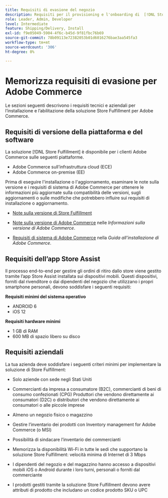 ```yaml
---
title: Requisiti di evasione del negozio
description: Requisiti per il provisioning e l'onboarding di  [!DNL Store Fulfillment solution].
role: Leader, Admin, Developer
level: Intermediate
feature: Shipping/Delivery, Install
exl-id: f9e05049-5904-4f6c-b45d-9f81fbc76b69
source-git-commit: 78b09113e72382053b01d6016276bae3aa545fa3
workflow-type: tm+mt
source-wordcount: '306'
ht-degree: 0%

---
```


# Memorizza requisiti di evasione per Adobe Commerce

Le sezioni seguenti descrivono i requisiti tecnici e aziendali per l’installazione e l’abilitazione della soluzione Store Fulfillment per Adobe Commerce.

## Requisiti di versione della piattaforma e del software

La soluzione [!DNL Store Fulfillment] è disponibile per i clienti Adobe Commerce sulle seguenti piattaforme.

- Adobe Commerce sull’infrastruttura cloud (ECE)
- Adobe Commerce on-premise (EE)

Prima di eseguire l&#39;installazione o l&#39;aggiornamento, esaminare le note sulla versione e i requisiti di sistema di Adobe Commerce per ottenere le informazioni più aggiornate sulla compatibilità delle versioni, sugli aggiornamenti o sulle modifiche che potrebbero influire sui requisiti di installazione o aggiornamento.

- [Note sulla versione di Store Fulfillment](release-notes.md)

- [Note sulla versione di Adobe Commerce](https://experienceleague.adobe.com/docs/commerce-operations/release/versions.html) nelle *Informazioni sulla versione di Adobe Commerce*.

- [Requisiti di sistema di Adobe Commerce](https://experienceleague.adobe.com/docs/commerce-operations/installation-guide/system-requirements.html) nella *Guida all&#39;installazione di Adobe Commerce*.


## Requisiti dell’app Store Assist

Il processo end-to-end per gestire gli ordini di ritiro dallo store viene gestito tramite l’app Store Assist installata sui dispositivi mobili. Questi dispositivi, forniti dal rivenditore o dai dipendenti del negozio che utilizzano i propri smartphone personali, devono soddisfare i seguenti requisiti:

**Requisiti minimi del sistema operativo**

- ANDROID 6
- iOS 12

**Requisiti hardware minimi**

- 1 GB di RAM
- 600 MB di spazio libero su disco

## Requisiti aziendali

La tua azienda deve soddisfare i seguenti criteri minimi per implementare la soluzione di Store Fulfillment:

- Solo aziende con sede negli Stati Uniti

- Commercianti da impresa a consumatore (B2C), commercianti di beni di consumo confezionati (CPG) Produttori che vendono direttamente ai consumatori (D2C) o distributori che vendono direttamente ai consumatori o alle piccole imprese

- Almeno un negozio fisico o magazzino

- Gestire l’inventario dei prodotti con Inventory management for Adobe Commerce (o MSI)

- Possibilità di sindacare l’inventario dei commercianti

- Memorizza la disponibilità Wi-Fi in tutte le sedi che supportano la soluzione Store Fulfillment: velocità minima di Internet di 3 Mbps

- I dipendenti del negozio e del magazzino hanno accesso a dispositivi mobili iOS o Android durante i loro turni, personali o forniti dal commerciante

- I prodotti gestiti tramite la soluzione Store Fulfillment devono avere attributi di prodotto che includano un codice prodotto SKU o UPC
